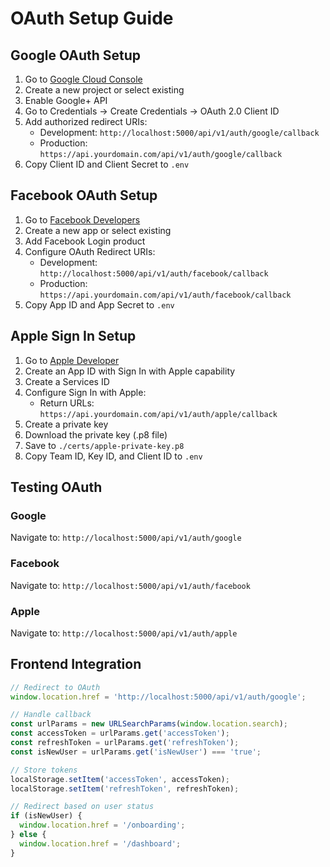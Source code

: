 # OAuth Setup Guide

## Google OAuth Setup

1. Go to [Google Cloud Console](https://console.cloud.google.com/)
2. Create a new project or select existing
3. Enable Google+ API
4. Go to Credentials → Create Credentials → OAuth 2.0 Client ID
5. Add authorized redirect URIs:
   - Development: `http://localhost:5000/api/v1/auth/google/callback`
   - Production: `https://api.yourdomain.com/api/v1/auth/google/callback`
6. Copy Client ID and Client Secret to `.env`

## Facebook OAuth Setup

1. Go to [Facebook Developers](https://developers.facebook.com/)
2. Create a new app or select existing
3. Add Facebook Login product
4. Configure OAuth Redirect URIs:
   - Development: `http://localhost:5000/api/v1/auth/facebook/callback`
   - Production: `https://api.yourdomain.com/api/v1/auth/facebook/callback`
5. Copy App ID and App Secret to `.env`

## Apple Sign In Setup

1. Go to [Apple Developer](https://developer.apple.com/)
2. Create an App ID with Sign In with Apple capability
3. Create a Services ID
4. Configure Sign In with Apple:
   - Return URLs: `https://api.yourdomain.com/api/v1/auth/apple/callback`
5. Create a private key
6. Download the private key (.p8 file)
7. Save to `./certs/apple-private-key.p8`
8. Copy Team ID, Key ID, and Client ID to `.env`

## Testing OAuth

### Google
Navigate to: `http://localhost:5000/api/v1/auth/google`

### Facebook
Navigate to: `http://localhost:5000/api/v1/auth/facebook`

### Apple
Navigate to: `http://localhost:5000/api/v1/auth/apple`

## Frontend Integration
```javascript
// Redirect to OAuth
window.location.href = 'http://localhost:5000/api/v1/auth/google';

// Handle callback
const urlParams = new URLSearchParams(window.location.search);
const accessToken = urlParams.get('accessToken');
const refreshToken = urlParams.get('refreshToken');
const isNewUser = urlParams.get('isNewUser') === 'true';

// Store tokens
localStorage.setItem('accessToken', accessToken);
localStorage.setItem('refreshToken', refreshToken);

// Redirect based on user status
if (isNewUser) {
  window.location.href = '/onboarding';
} else {
  window.location.href = '/dashboard';
}
```